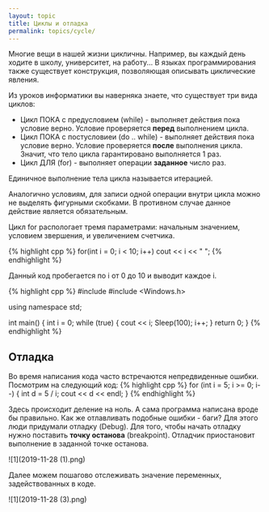 ```yaml
---
layout: topic
title: Циклы и отладка
permalink: topics/cycle/
---
```

Многие вещи в нашей жизни цикличны. Например, вы каждый день ходите в школу, университет, на работу... В языках программирования также существует конструкция, позволяющая описывать циклические явления.

Из уроков информатики вы наверняка знаете, что существует три вида циклов:
* Цикл ПОКА с предусловием (while) - выполняет действия пока условие верно. Условие проверяется **перед** выполнением цикла.
* Цикл ПОКА с постусловиеи (do .. while) - выполняет действия пока условие верно. Условие проверяется **после** выполнения цикла. Значит, что тело цикла гарантировано выполняется 1 раз.
* Цикл ДЛЯ (for) - выполняет операции **заданное** число раз.

Единичное выполнение тела цикла называется итерацией.

Аналогично условиям, для записи одной операции внутри цикла можно не выделять фигурными скобками. В противном случае данное действие является обязательным.

Цикл for распологает тремя параметрами: начальным значением, условием звершения, и увеличением счетчика.

{% highlight cpp %}
for(int i = 0; i < 10; i++)
  cout << i << " ";
{% endhighlight %}

Данный код пробегается по i от 0 до 10 и выводит каждое i.

{% highlight cpp %}
#include <iostream>
#include <Windows.h>

using namespace std;

int main()
{
	int i = 0;
	while (true)
	{
		cout << i;
		Sleep(100);
		i++;
	}
	return 0;
}
{% endhighlight %}

## Отладка
Во время написания кода часто встречаются непредвиденные ошибки. Посмотрим на следующий код:
{% highlight cpp %}
for (int i = 5; i >= 0; i--)
	{
    		int d = 5 / i;
		cout << d << endl;
	}
{% endhighlight %}

Здесь происходит деление на ноль. А сама программа написана вроде бы правильно. Как же отлавливать подобные ошибки - баги?
Для этого люди придумали отладку (Debug). Для того, чтобы начать отладку нужно поставить **точку останова** (breakpoint). Отладчик приостановит выполнение в заданной точке останова.

![1](2019-11-28 (1).png)

Далее можем пошагово отслеживать значение переменных, задействованных в коде.

![1](2019-11-28 (3).png)
